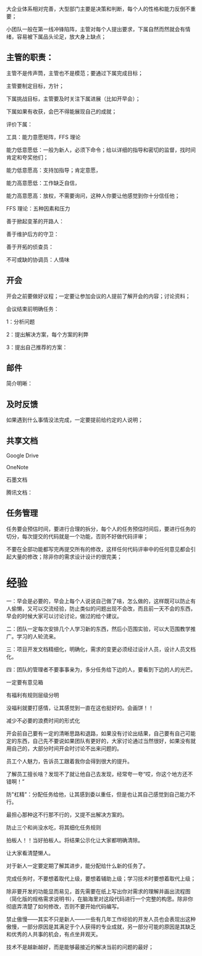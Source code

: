 大企业体系相对完善，大型部门主要是决策和判断，每个人的性格和能力反倒不重要；

小团队一般在第一线冲锋陷阵，主管对每个人提出要求，下属自然而然就会有情绪，容易被下属品头论足，放大身上缺点；

## 主管的职责：

主管不是传声筒，主管也不是模范；要通过下属完成目标；

主管要制定目标，方针；

下属挑战目标，主管要及时关注下属进展（比如开早会）；

下属如果有收获，会巴不得能展现自己的成就；

评价下属：

工具：能力意愿矩阵，FFS 理论

能力低意愿低：一般为新人，必须下命令；给以详细的指导和密切的监督，找时间肯定和夸奖他们；

能力低意愿高：支持加指导；肯定意愿，

能力高意愿低：工作缺乏自信，

能力高意愿高：放权，不需要询问，这种人你要让他感觉到你十分信任他；

FFS 理论：五种因素和压力

善于掀起变革的开路人：

善于维护后方的守卫：

善于开拓的侦查员：

不可或缺的协调员：人情味

## 开会

开会之前要做好议程；一定要让参加会议的人提前了解开会的内容；讨论资料；

会议结束前明确任务：

1：分析问题

2：提出解决方案，每个方案的利弊

3：提出自己推荐的方案：

## 邮件

简介明晰：

## 及时反馈

如果遇到什么事情没法完成，一定要提前给约定的人说明；

## 共享文档

Google Drive

OneNote

石墨文档

腾讯文档：

## 任务管理

任务要会预估时间，要进行合理的拆分，每个人的任务预估时间后，要进行任务的切分，每次提交的代码就是一个功能，否则不好做代码评审；

不要在全部功能都写完再提交所有的修改，这样任何代码评审中的任何意见都会引起大量的修改；除非你的需求设计设计的很完美；

# 经验

一：早会是必要的，早会上每个人说说自己做了啥，怎么做的，这样既可以防止有人偷懒，又可以交流经验，防止类似的问题出现不会改，而且前一天不会的东西，早会的时候大家可以讨论讨论，做过的给个建议。

二：团队一定每次安排几个人学习新的东西，然后小范围实验，可以大范围教学推广。学习的人轮流来。

三：项目开发文档精细化，明确化，需求的变更必须经过设计人员，设计人员文档化。

四：团队的管理者不要事事亲为，多分任务给下边的人，要看到下边的人的光芒。

一定要有意见箱

有福利有规则层级分明

没福利就要打感情，让其感觉到一直在这也挺好的。会画饼！！

减少不必要的浪费时间的形式化

开会前自己要有一定的清晰思路和退路，如果没有讨论出结果，自己要有自己可能定的东西，自己先不要说如果团队有更好的，大家讨论通过当然很好，如果没有就用自己的，大部分时间开会时讨论不出来问题的。

员工个人魅力，告诉员工跟着我你会得到很大的提升。

了解员工擅长啥？发现不了就让他自己去发现，经常夸一夸“哎，你这个地方还不错啊！”

防"杠精"：分配任务给他，让其感到委以重任，但是也让其自己感觉到自己能力不行。

最担心那种这不行那不行的，又提不出解决方案的。

防止三个和尚没水吃，将其细化任务规则

拍板人！！当好拍板人。将结果公示化让大家都明确清除。

让大家看清楚懒人。

对于新人一定要定期了解其进步，能分配给什么新的任务了。

完成任务时，不要想着取代上级，要想着辅助上级；学习技术时要想着取代上级；

除非要开发的功能显而易见，首先需要在纸上写出你对需求的理解并画出流程图（简化版的规格需求说明书），在脑海里对这段代码进行一个完整的构思。除非你彻底弄清楚了如何修改，否则不要开始代码编写。

禁止傲慢——其实不只是新人——一些有几年工作经验的开发人员也会表现出这种傲慢，一部分原因是其满足于个人获得的专业成就，另一部分可能的原因是其缺乏和优秀的人共事的机会，有点坐井观天。



技术不是越新越好，而是能够最接近的解决当前的问题的最好；

